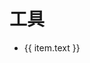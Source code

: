 # 工具
<ul>
    <li v-for="(item,index) in list" :key="index" >
        <a :href='normalizeLink(item.link)'>{{ item.text }}</a>
    </li>
</ul>


<script setup>
import { normalizeLink } from 'vitepress/dist/client/theme-default/support/utils.js'
import { useData,useRouter } from 'vitepress'
import {  ref } from 'vue'

const templist=useData().theme.value.sidebar
const list=ref([])
for(let k in templist){
    let text=templist[k][0].text
    if(k.indexOf('devTools')>=0){
        list.value.push({
            text,
            link:k
        })
    }
}
</script>
